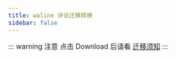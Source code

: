 ```yaml
---
title: waline 评论迁移转换
sidebar: false
---
```


<waline />

::: warning 注意
点击 Download 后请看 [迁移须知](/guide/import/migration.html)
:::